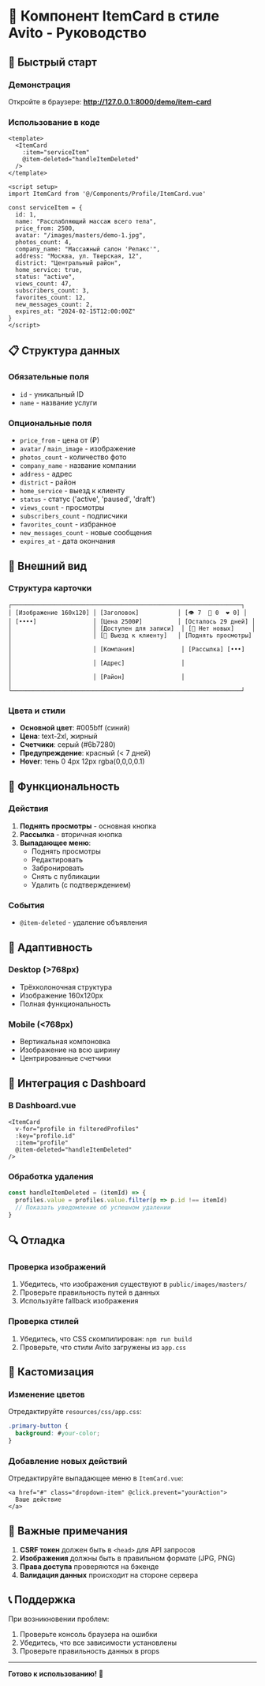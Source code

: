 # 🎯 Компонент ItemCard в стиле Avito - Руководство

## 🚀 Быстрый старт

### Демонстрация
Откройте в браузере: **http://127.0.0.1:8000/demo/item-card**

### Использование в коде
```vue
<template>
  <ItemCard 
    :item="serviceItem"
    @item-deleted="handleItemDeleted"
  />
</template>

<script setup>
import ItemCard from '@/Components/Profile/ItemCard.vue'

const serviceItem = {
  id: 1,
  name: "Расслабляющий массаж всего тела",
  price_from: 2500,
  avatar: "/images/masters/demo-1.jpg",
  photos_count: 4,
  company_name: "Массажный салон 'Релакс'",
  address: "Москва, ул. Тверская, 12",
  district: "Центральный район",
  home_service: true,
  status: "active",
  views_count: 47,
  subscribers_count: 3,
  favorites_count: 12,
  new_messages_count: 2,
  expires_at: "2024-02-15T12:00:00Z"
}
</script>
```

## 📋 Структура данных

### Обязательные поля
- `id` - уникальный ID
- `name` - название услуги

### Опциональные поля
- `price_from` - цена от (₽)
- `avatar` / `main_image` - изображение
- `photos_count` - количество фото
- `company_name` - название компании
- `address` - адрес
- `district` - район
- `home_service` - выезд к клиенту
- `status` - статус ('active', 'paused', 'draft')
- `views_count` - просмотры
- `subscribers_count` - подписчики
- `favorites_count` - избранное
- `new_messages_count` - новые сообщения
- `expires_at` - дата окончания

## 🎨 Внешний вид

### Структура карточки
```
┌─────────────────────────────────────────────────────────────────┐
│ [Изображение 160x120] │ [Заголовок]           │ [👁 7  👤 0  ❤️ 0] │
│ [••••]                │ [Цена 2500₽]          │ [Осталось 29 дней] │
│                       │ [Доступен для записи]  │ [💬 Нет новых]     │
│                       │ [🚗 Выезд к клиенту]   │ [Поднять просмотры] │
│                       │ [Компания]             │ [Рассылка] [•••]   │
│                       │ [Адрес]                │                    │
│                       │ [Район]                │                    │
└─────────────────────────────────────────────────────────────────┘
```

### Цвета и стили
- **Основной цвет**: #005bff (синий)
- **Цена**: text-2xl, жирный
- **Счетчики**: серый (#6b7280)
- **Предупреждение**: красный (< 7 дней)
- **Hover**: тень 0 4px 12px rgba(0,0,0,0.1)

## 🔧 Функциональность

### Действия
1. **Поднять просмотры** - основная кнопка
2. **Рассылка** - вторичная кнопка
3. **Выпадающее меню**:
   - Поднять просмотры
   - Редактировать
   - Забронировать
   - Снять с публикации
   - Удалить (с подтверждением)

### События
- `@item-deleted` - удаление объявления

## 📱 Адаптивность

### Desktop (>768px)
- Трёхколоночная структура
- Изображение 160x120px
- Полная функциональность

### Mobile (<768px)
- Вертикальная компоновка
- Изображение на всю ширину
- Центрированные счетчики

## 🎯 Интеграция с Dashboard

### В Dashboard.vue
```vue
<ItemCard 
  v-for="profile in filteredProfiles" 
  :key="profile.id"
  :item="profile"
  @item-deleted="handleItemDeleted"
/>
```

### Обработка удаления
```javascript
const handleItemDeleted = (itemId) => {
  profiles.value = profiles.value.filter(p => p.id !== itemId)
  // Показать уведомление об успешном удалении
}
```

## 🔍 Отладка

### Проверка изображений
1. Убедитесь, что изображения существуют в `public/images/masters/`
2. Проверьте правильность путей в данных
3. Используйте fallback изображения

### Проверка стилей
1. Убедитесь, что CSS скомпилирован: `npm run build`
2. Проверьте, что стили Avito загружены из `app.css`

## 🎨 Кастомизация

### Изменение цветов
Отредактируйте `resources/css/app.css`:
```css
.primary-button {
  background: #your-color;
}
```

### Добавление новых действий
Отредактируйте выпадающее меню в `ItemCard.vue`:
```vue
<a href="#" class="dropdown-item" @click.prevent="yourAction">
  Ваше действие
</a>
```

## 🚨 Важные примечания

1. **CSRF токен** должен быть в `<head>` для API запросов
2. **Изображения** должны быть в правильном формате (JPG, PNG)
3. **Права доступа** проверяются на бэкенде
4. **Валидация данных** происходит на стороне сервера

## 📞 Поддержка

При возникновении проблем:
1. Проверьте консоль браузера на ошибки
2. Убедитесь, что все зависимости установлены
3. Проверьте правильность данных в props

---

**Готово к использованию!** 🎉 